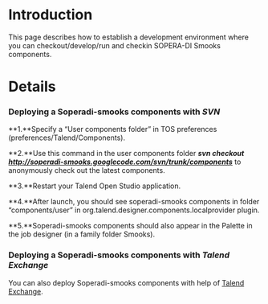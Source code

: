 # Introduction #
This page describes how to establish a development environment where you can checkout/develop/run and checkin SOPERA-DI Smooks components.


# Details #

### Deploying a Soperadi-smooks components with _SVN_ ###

**1.**Specify a “User components folder” in TOS preferences (preferences/Talend/Components).

**2.**Use this command in the user components folder
_**svn checkout http://soperadi-smooks.googlecode.com/svn/trunk/components**_
to anonymously check out the latest components.

**3.**Restart your Talend Open Studio application.

**4.**After launch, you should see soperadi-smooks components in folder “components/user” in org.talend.designer.components.localprovider plugin.

**5.**Soperadi-smooks components should also appear in the Palette in the job designer (in a family folder Smooks).

### Deploying a Soperadi-smooks components with _Talend Exchange_ ###

You can also deploy Soperadi-smooks components with help of  [Talend Exchange](http://code.google.com/p/soperadi-smooks/wiki/DownloadComponentTalendExchange?ts=1250675073&updated=DownloadComponentTalendExchange).